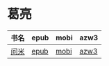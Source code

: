 # 葛亮

| 书名 | epub | mobi | azw3 |
| --- | --- | --- | --- |
| [问米](http://ct.dalanmei.com/f/31084289-572114937-6e71d6) | [epub](http://ct.dalanmei.com/f/31084289-572114937-6e71d6) | [mobi](http://ct.dalanmei.com/f/31084289-571710660-fd1268) | [azw3](http://ct.dalanmei.com/f/31084289-572135058-fd7ac1) |
